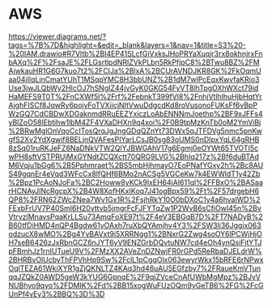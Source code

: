 # AWS

https://viewer.diagrams.net/?tags=%7B%7D&highlight=&edit=_blank&layers=1&nav=1&title=S3%20-%20IAM.drawio#R7Vltb%2BI4EP41SLcfGiVxksJHoPRYaXuqjr3rx8okhnjrxFnbAXq%2F%2FsaJE%2FLGsrtlpdNRIZVkPLbn5RkPfjpC8%2BTwu8BZ%2FMAjwkauHR1G6G7kuo7t2%2FClJa%2BlxA%2BCUrAVNDJKR8GK%2FkOqmUaa04jIlqLinCmatYUhT1MSqpYMC8H3bbUNZ%2B1dM7wlPcEqxKwvfaKRio3Use3jwJLQbWy2HlcOJ7hSNgIZ44jvGyK0GKG54FyVT8lhTpgOXhWXct79idHaMEFS9T0T%2FnCXWf5l%2Frf%2FebnkT399fVl8%2FnhjVtlhlhuHjbHqtYrAjghFISCf8JqwRy6pojyFoTVXiicjNItVwuDdgcdKd8roVusonoFUKsFf6vBpPWzGQ7CdCBDwXDGaknmdRRuEEZYxiczLoAbENNNmJoethp%2BF9xJFFs4yBlZoO58lEbtihw1lbM4ZF4VXaDHXn9q4xoi%2F0B9tpMzKnTb0oM2YmViBj%2BRwMglOnVqoCcITosQrqJgJngGDqQZnYt73DWx5qJTFDVg5nmc5pnKwgfS2Xv2YdXgwif8BELjnQVAFesPIYarLCsJB0sg83oUMS0nDIpxYqL64gRHB8zSq01ruRKJeFZ6NaDNkVTW2QlYJBWGAhV17g6Egmj0eOYWt65TVOTI5cwPH8sftVSTPRUjMxGYNdtZCQXctt70QRG9LVG%2BhIq217z%2Bf6duBTAdM6Vqju1bGg6%2B5Pphmraet%2BS5mbHjhmayO7EoPNafYGxy2h%2Bc8AUS49gqnEr4eVqd3WFcCx8IfQHf6BMo2nACSg5VGCeKw7k4EWWldT1y42Zb%2Bpz1PcAoNJoFa%2BC2Howw8yKCk9lxEH64jAI611ql%2FFBxO%2BASaarHCNAyJlNcRgcpX%2B4W8XofHKxIKoq7J41ogBpx59%2Ft%2F57drgebH6QP8%2FRN62ZWcZNea7Wv1Gx1R%2FsjhRkY10O0bDXoC1y4a6hvalWD%2FExbFrUV7P40Sml6H20vttvb5jmgrFcFJFYTqZw1P2WvB6sCfiOwI45n%2BvVtrvzlMnavsPqaKrLLSu73AmqFoXE97t%2F4eV3EBGqB7D%2FT7NADyB%2B60tfDiHMD4nQP4Bgdw61yOAxh7ruXbQYAmjhv4Y3%2FSW3li36Jggjx063odzucX8wMO%2Bg4YvBAVxt9i5XRRNgg1%2BNxrG2Zwg4soOY6lPCWjHjOH7seB6426zJxRbnGCZ6nJYT6yV9ENZGrbDQvtuNW7cd4eOh4ynQsiFjtYTJpFBmhJz1rnIUTueU9V%2FMzXX2AVeZnDZNwjFR0rGPd5ReRbaDJELdrW%2BHRBvOlUcbyThFPVhHp9Sw%2FclL1pCgqOlx063ewyrWkx15bRFE6rNPwxOqlTEZA61WkiXYR1gZjQKNLTZ4KAq3hd46uAU5EGfzby7%2FRaueKmVTunqqJZQkZ0AWD5geW3kYUG6GpnqE%2F9qjZVceCnAfUWbMgMpz%2BJyVNUBhyo9qyo%2FDMIK%2Fd%2BB15xogWuFUzOQm9yGeTB6%2FG%2FcGUnPf4vEy3%2BBQ%3D%3D
